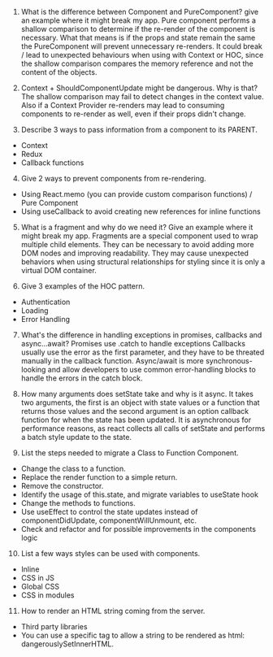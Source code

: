 1. What is the difference between Component and PureComponent? give an example where it might break my app.
Pure component performs a shallow comparison to determine if the re-render of the component is necessary. What that means is if the props and state remain the same the PureComponent will prevent unnecessary re-renders. It could break / lead to unexpected behaviours when using with Context or HOC, since the shallow comparison compares the memory reference and not the content of the objects.

2. Context + ShouldComponentUpdate might be dangerous. Why is that?
The shallow comparison may fail to detect changes in the context value. Also if a Context Provider re-renders may lead to consuming components to re-render as well, even if their props didn't change. 

3. Describe 3 ways to pass information from a component to its PARENT.
- Context
- Redux
- Callback functions

4. Give 2 ways to prevent components from re-rendering.
- Using React.memo (you can provide custom comparison functions) / Pure Component
- Using useCallback to avoid creating new references for inline functions

5. What is a fragment and why do we need it? Give an example where it might break my app.
Fragments are a special component used to wrap multiple child elements. They can be necessary to avoid adding more DOM nodes and improving readability. They may cause unexpected behaviors when using structural relationships for styling since it is only a virtual DOM container.

6. Give 3 examples of the HOC pattern.
- Authentication
- Loading
- Error Handling

7. What's the difference in handling exceptions in promises, callbacks and async...await?
Promises use .catch to handle exceptions 
Callbacks usually use the error as the first parameter, and they have to be threated manually in the callback function.
Async/await is more synchronous-looking and allow developers to use common error-handling blocks to handle the errors in the catch block.

8. How many arguments does setState take and why is it async.
It takes two arguments, the first is an object with state values or a function that returns those values and the second argument is an option callback function for when the state has been updated. It is asynchronous for performance reasons, as react collects all calls of setState and performs a batch style update to the state. 

9. List the steps needed to migrate a Class to Function Component.
- Change the class to a function. 
- Replace the render function to a simple return. 
- Remove the constructor.
- Identify the usage of this.state, and migrate variables to useState hook
- Change the methods to functions.
- Use useEffect to control the state updates instead of componentDidUpdate, componentWillUnmount, etc.
- Check and refactor and  for possible improvements in the components logic

10. List a few ways styles can be used with components.
- Inline
- CSS in JS
- Global CSS
- CSS in modules

11. How to render an HTML string coming from the server.
- Third party libraries
- You can use a specific tag to allow a string to be rendered as html: dangerouslySetInnerHTML.
